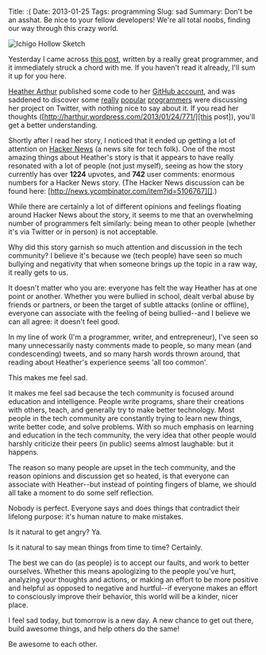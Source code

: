 Title: :(
Date: 2013-01-25
Tags: programming
Slug: sad
Summary: Don't be an asshat.  Be nice to your fellow developers!  We're all total noobs, finding our way through this crazy world.


![Ichigo Hollow Sketch][]


Yesterday I came across [this post][], written by a really great programmer,
and it immediately struck a chord with me.  If you haven't read it already,
I'll sum it up for you here.

[Heather Arthur][] published some code to her [GitHub account][], and was
saddened to discover some [really][] [popular][] [programmers][] were
discussing her project on Twitter, with nothing nice to say about it.  If you
read her thoughts ([http://harthur.wordpress.com/2013/01/24/771/][this post]),
you'll get a better understanding.

Shortly after I read her story, I noticed that it ended up getting a lot of
attention on [Hacker News][] (a news site for tech folk).  One of the most
amazing things about Heather's story is that it appears to have really
resonated with a lot of people (not just myself), seeing as how the story
currently has over **1224** upvotes, and **742** user comments: enormous
numbers for a Hacker News story.  (The Hacker News discussion can be found
here: [http://news.ycombinator.com/item?id=5106767][].)

While there are certainly a lot of different opinions and feelings floating
around Hacker News about the story, it seems to me that an overwhelming number
of programmers felt similarly: being mean to other people (whether it's via
Twitter or in person) is not acceptable.

Why did this story garnish so much attention and discussion in the tech
community?  I believe it's because we (tech people) have seen so much bullying
and negativity that when someone brings up the topic in a raw way, it really
gets to us.

It doesn't matter who you are: everyone has felt the way Heather has at one
point or another.  Whether you were bullied in school, dealt verbal abuse by
friends or partners, or been the target of subtle attacks (online or offline),
everyone can associate with the feeling of being bullied--and I believe we can
all agree: it doesn't feel good.

In my line of work (I'm a programmer, writer, and entrepreneur), I've seen so
many unnecessarily nasty comments made to people, so many mean (and
condescending) tweets, and so many harsh words thrown around, that reading
about Heather's experience seems 'all too common'.

This makes me feel sad.

It makes me feel sad because the tech community is focused around education and
intelligence.  People write programs, share their creations with others, teach,
and generally try to make better technology.  Most people in the tech community
are constantly trying to learn new things, write better code, and solve
problems.  With so much emphasis on learning and education in the tech
community, the very idea that other people would harshly criticize their peers
(in public) seems almost laughable: but it happens.

The reason so many people are upset in the tech community, and the reason
opinions and discussion get so heated, is that everyone can associate with
Heather--but instead of pointing fingers of blame, we should all take a moment
to do some self reflection.

Nobody is perfect.  Everyone says and does things that contradict their
lifelong purpose: it's human nature to make mistakes.

Is it natural to get angry?  Ya.

Is it natural to say mean things from time to time?  Certainly.

The best we can do (as people) is to accept our faults, and work to better
ourselves.  Whether this means apologizing to the people you've hurt, analyzing
your thoughts and actions, or making an effort to be more positive and helpful
as opposed to negative and hurtful--if everyone makes an effort to consciously
improve their behavior, this world will be a kinder, nicer place.

I feel sad today, but tomorrow is a new day.  A new chance to get out there,
build awesome things, and help others do the same!

Be awesome to each other.


  [Ichigo Hollow Sketch]: {filename}/images/2013/ichigo-hollow-sketch.png "Ichigo Hollow Sketch"
  [this post]: http://harthur.wordpress.com/2013/01/24/771/ "Heather Arthur's Post"
  [Heather Arthur]: http://harthur.wordpress.com/ "Heather Arthur"
  [GitHub account]: https://github.com/harthur "Heather Arthur on GitHub"
  [really]: https://twitter.com/steveklabnik "Steve Klabnik"
  [popular]: https://twitter.com/zeeg "David Cramer"
  [programmers]: https://twitter.com/coreyhaines "Corey Haines"
  [Hacker News]: http://news.ycombinator.com/ "Hacker News"
  [http://news.ycombinator.com/item?id=5106767]: http://news.ycombinator.com/item?id=5106767 "Hacker News Story"
